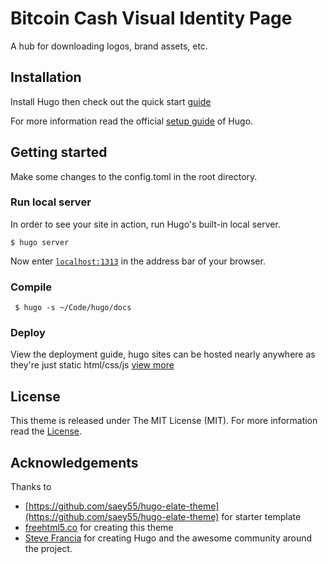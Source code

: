 # Bitcoin Cash Visual Identity Page

A hub for downloading logos, brand assets, etc.

## Installation

Install Hugo then check out the quick start [guide](https://gohugo.io/getting-started/quick-start/)

For more information read the official [setup guide](//gohugo.io/overview/installing/) of Hugo.

## Getting started

Make some changes to the config.toml in the root directory. 


### Run local server

In order to see your site in action, run Hugo's built-in local server. 

    $ hugo server

Now enter [`localhost:1313`](http://localhost:1313/) in the address bar of your browser.

### Compile 

     $ hugo -s ~/Code/hugo/docs

### Deploy

View the deployment guide, hugo sites can be hosted nearly anywhere as they're just static html/css/js [view more](https://gohugo.io/hosting-and-deployment/)


## License

This theme is released under The MIT License (MIT). For more information read the [License](//github.com/saey55/hugo-elate-theme/blob/master/LICENSE.md).

## Acknowledgements

Thanks to 
- [https://github.com/saey55/hugo-elate-theme](https://github.com/saey55/hugo-elate-theme) for starter template
- [freehtml5.co](//freehtml5.co) for creating this theme
- [Steve Francia](//github.com/spf13) for creating Hugo and the awesome community around the project.
